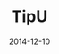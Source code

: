 ---
title: TipU
layout: default
modal-id: 3
date: 2014-12-10
img: tipu.png
alt: image-alt
project-date: Dezembro de 2015
client: TipU
client-url: http://rodorastro.com.br
category: Desenvolvimento Android Nativo
description: Aplicativo onde você compartilha bons momentos e ganha recompensas. Trabalhei em uma atualização do aplicativo, onde foi implementado novas funcionalidades e novo layout.

---
